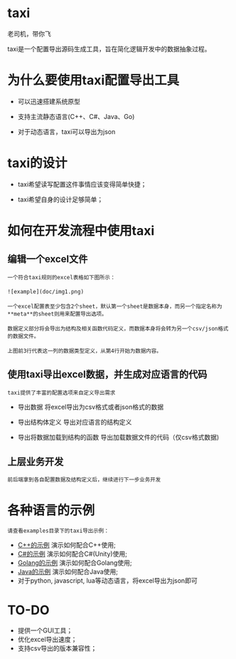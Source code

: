 # taxi

老司机，带你飞

taxi是一个配置导出源码生成工具，旨在简化逻辑开发中的数据抽象过程。


# 为什么要使用taxi配置导出工具


* 可以迅速搭建系统原型

* 支持主流静态语言(C++、C#、Java、Go)

* 对于动态语言，taxi可以导出为json


# taxi的设计

* taxi希望读写配置这件事情应该变得简单快捷；

* taxi希望自身的设计足够简单；


# 如何在开发流程中使用taxi

## 编辑一个excel文件

    一个符合taxi规则的excel表格如下图所示：

    ![example](doc/img1.png)

    一个excel配置表至少包含2个sheet，默认第一个sheet是数据本身，而另一个指定名称为**meta**的sheet则用来配置导出选项。

    数据定义部分将会导出为结构及相关函数代码定义，而数据本身将会转为另一个csv/json格式的数据文件。

    上图前3行代表这一列的数据类型定义，从第4行开始为数据内容。


## 使用taxi导出excel数据，并生成对应语言的代码
    
    taxi提供了丰富的配置选项来自定义导出需求
    
    
* 导出数据
    将excel导出为csv格式或者json格式的数据

* 导出结构体定义
    导出对应语言的结构定义

* 导出将数据加载到结构的函数
    导出加载数据文件的代码（仅csv格式数据)
    
## 上层业务开发

    前后端拿到各自配置数据及结构定义后，继续进行下一步业务开发

# 各种语言的示例

    请查看examples目录下的taxi导出示例：

* [C++的示例](examples/Cpp) 演示如何配合C++使用;
* [C#的示例](examples/CSharp) 演示如何配合C#(Unity)使用;
* [Golang的示例](examples/Go) 演示如何配合Golang使用;
* [Java的示例](examples/Java) 演示如何配合Java使用;
* 对于python, javascript, lua等动态语言，将excel导出为json即可


# TO-DO

* 提供一个GUI工具；
* 优化excel导出速度；
* 支持csv导出的版本兼容性；
